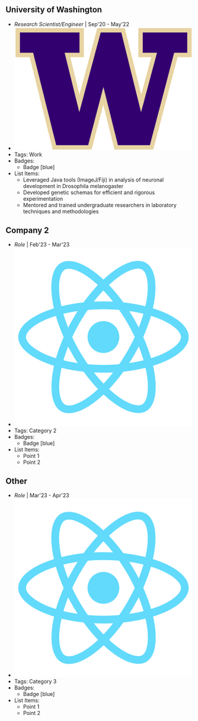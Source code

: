 ## University of Washington
- *Research Scientist/Engineer* | Sep'20 - May'22
- ![logo512](../assets/uw-logo.png)
- Tags: Work
- Badges:
  - Badge [blue]
- List Items:
  - Leveraged Java tools (ImageJ/Fiji) in analysis of neuronal development in Drosophila melanogaster
  - Developed genetic schemas for efficient and rigorous experimentation
  - Mentored and trained undergraduate researchers in laboratory techniques and methodologies

## Company 2
- *Role* | Feb'23 - Mar'23
- ![logo512](../assets/logo512.png)
- Tags: Category 2
- Badges:
  - Badge [blue]
- List Items:
  - Point 1
  - Point 2

## Other
- *Role* | Mar'23 - Apr'23
- ![logo512](../assets/logo512.png)
- Tags: Category 3
- Badges:
  - Badge [blue]
- List Items:
  - Point 1
  - Point 2